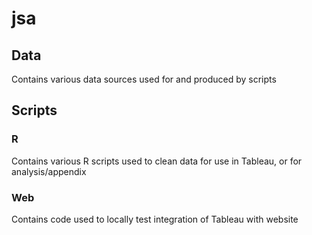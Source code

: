 # jsa

## Data
Contains various data sources used for and produced by scripts

## Scripts
### R
Contains various R scripts used to clean data for use in Tableau, or for analysis/appendix

### Web
Contains code used to locally test integration of Tableau with website
